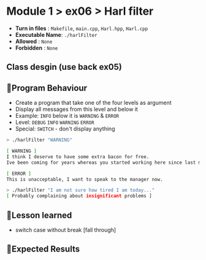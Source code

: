 # Module 1 > ex06 > Harl filter

- **Turn in files**  : `Makefile`, `main.cpp`, `Harl.hpp`, `Harl.cpp`
- **Executable Name**: `./harlFilter`
- **Allowed**        : `None`
- **Forbidden**        : `None`

## Class desgin (use back ex05)


## 📝Program Behaviour
- Create a program that take one of the four levels as argument
- Display all messages from this level and below it
- Example: `INFO` below it is `WARNING` & `ERROR` 
- Level: `DEBUG` `INFO` `WARNING` `ERROR`
- Special: `SWITCH` - don't display anything

```bash
> ./harlFilter "WARNING"

[ WARNING ]
I think I deserve to have some extra bacon for free.
Ive been coming for years whereas you started working here since last month.

[ ERROR ]
This is unacceptable, I want to speak to the manager now.

> ./harlFilter "I am not sure how tired I am today..."
[ Probably complaining about insignificant problems ]
```

## 🤔Lesson learned
- switch case without break [fall through]

## 🧪Expected Results



